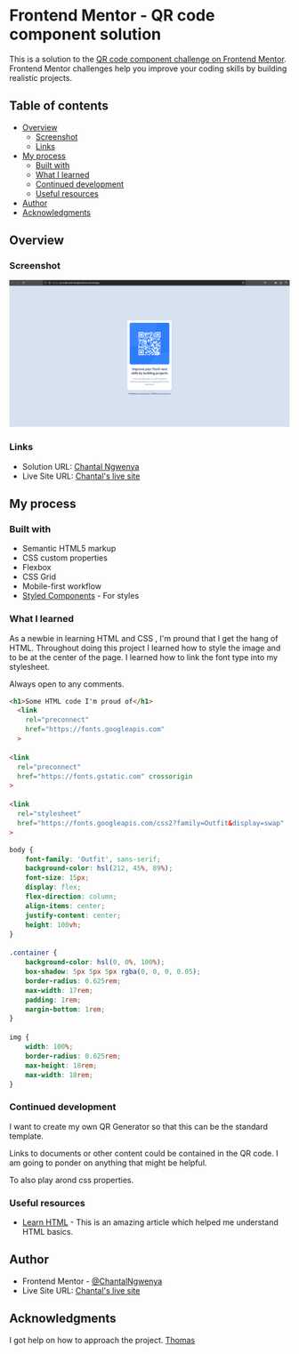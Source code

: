 # Frontend Mentor - QR code component solution

This is a solution to the [QR code component challenge on Frontend Mentor](https://www.frontendmentor.io/challenges/qr-code-component-iux_sIO_H). Frontend Mentor challenges help you improve your coding skills by building realistic projects. 

## Table of contents

- [Overview](#overview)
  - [Screenshot](#screenshot)
  - [Links](#links)
- [My process](#my-process)
  - [Built with](#built-with)
  - [What I learned](#what-i-learned)
  - [Continued development](#continued-development)
  - [Useful resources](#useful-resources)
- [Author](#author)
- [Acknowledgments](#acknowledgments)


## Overview

### Screenshot

![](./screenshot.png)


### Links

- Solution URL: [Chantal Ngwenya](https://github.com/ChantalNgwenya)
- Live Site URL: [Chantal's live site](https://vercel.com/chantalngwenyas-projects/qr-code-card-component)

## My process

### Built with

- Semantic HTML5 markup
- CSS custom properties
- Flexbox
- CSS Grid
- Mobile-first workflow
- [Styled Components](https://styled-components.com/) - For styles

### What I learned

As a newbie in learning HTML and CSS , I'm pround that I get the hang of HTML. 
Throughout doing this project I learned how to style the image and to be at the center of the page. 
I learned how to link the font type into my stylesheet.

Always open to any comments.

```html
<h1>Some HTML code I'm proud of</h1>
  <link 
    rel="preconnect" 
    href="https://fonts.googleapis.com"
  >

<link
  rel="preconnect" 
  href="https://fonts.gstatic.com" crossorigin
>

<link
  rel="stylesheet"
  href="https://fonts.googleapis.com/css2?family=Outfit&display=swap" 
>
```
```css
body {
    font-family: 'Outfit', sans-serif;
	background-color: hsl(212, 45%, 89%);
	font-size: 15px;
	display: flex;
	flex-direction: column;
	align-items: center;
	justify-content: center;
	height: 100vh;
}

.container {
	background-color: hsl(0, 0%, 100%);
	box-shadow: 5px 5px 5px rgba(0, 0, 0, 0.05);
	border-radius: 0.625rem;
	max-width: 17rem;
	padding: 1rem;
	margin-bottom: 1rem;
}

img {
	width: 100%;
	border-radius: 0.625rem;
	max-height: 18rem;
	max-width: 18rem;
}
```

### Continued development

I want to create my own QR Generator so that this can be the standard template.

Links to documents or other content could be contained in the QR code. I am going to ponder on anything that might be helpful.

To also play arond css properties.

### Useful resources

- [Learn HTML](https://developer.mozilla.org/en-US/docs/Learn/HTML/Tables/Basics) - This is an amazing article which helped me understand HTML basics.


## Author

- Frontend Mentor - [@ChantalNgwenya](https://www.frontendmentor.io/profile/ChantalNgwenya)
- Live Site URL: [Chantal's live site](https://vercel.com/chantalngwenyas-projects/qr-code-card-component)


## Acknowledgments

I got help on how to approach the project.
[Thomas](https://youtu.be/JFyMWwOxHYM?si=VlTKqYgJspuweGd7)

